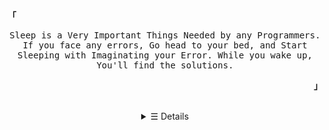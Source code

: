 <p align="left">
      <strong><samp>「</samp></strong>
    </p>
    <p align="center">
      <samp>
        Sleep is a Very Important Things Needed by any Programmers. If you face
        any errors, Go head to your bed, and Start Sleeping with Imaginating
        your Error. While you wake up, You'll find the solutions.
      </samp>
      <br />
    </p>
    <p align="right">
      <strong><samp>」</samp></strong>
    </p>
    <br />
    <details>
      <summary align="center">&#9776; Details</summary>
      <h2></h2>
      <!-- <pre>
    Hi There, My name is Gifaldy Azka!
        </pre> -->
      <a href="#">
        <img src="https://cardivo.vercel.app/api?name=Gifaldy%20Azka&description=Hello%F0%9F%91%8B!%20I%27m%20a%20Discord%20Bot%20Developer!%20Used%20Discord.js%20to%20interacting%20with%20Discord%20API!%20Nice%20to%20meet%20you!&image=https://avatars.githubusercontent.com/u/68645946?v=4&backgroundColor=%23ecf0f1&instagram=falcxxr&github=gifaldyazkaa&twitter=falcxxr&pattern=ticTacToe&colorPattern=%23eaeaea" alt="My Profile Card">
      </a>
      <br />
      <div align="center">
          <h2>Skills<h2>
          <img src="https://img.shields.io/badge/javascript%20-%23323330.svg?&style=for-the-badge&logo=javascript&logoColor=%23F7DF1E">
          <img src="https://img.shields.io/badge/discord.js%20-%23323330.svg?&style=for-the-badge&logo=discord">
          <img src="https://img.shields.io/badge/Mongo%20DB%20-%23323330.svg?&style=for-the-badge&logo=mongodb">
          <img src="https://img.shields.io/badge/Sass%20-%23323330.svg?&style=for-the-badge&logo=sass">
          <br>
          <img src="https://komarev.com/ghpvc/?username=gifaldyazkaa&label=Profile+Views&style=flat" alt="Profile Views">
      </div>
      <p align="center">
        <samp>
          &#9993;
          <a href="mailto:falcxxdev@gmail.com" target="_blank">E-Mail</a> &nbsp;
          &#128172;
          <a href="https://discord.gg/j2MfuWySfD" target="_blank">Discord</a>
          &nbsp; 📦
          <a href="https://twitter.com/falcxxr" target="_blank">Twitter</a>
          &nbsp; 📷
          <a href="https://instagram.com/falcxxr" target="_blank">Instagram</a>
        </samp>
      </p>
      <h2></h2>
      <p align="center">
        <a href="https://discord.gg/j2MfuWySfD">
          <img
          alt="Discord Profile Card"
          src="https://lanyard-profile-readme.vercel.app/api/788260234409672754"
        />
        </a>
      </p>
      <p align="center">
        <a href="#" target="_blank">
          <img
            alt="Top Used Language"
            src="https://github-readme-stats.vercel.app/api/top-langs/?bg_color=00000000&layout=compact&username=gifaldyazkaa&hide_border=true&title_color=373e4d&text_color=3b4252"
          />
          <img
            alt="GitHub Stats"
            src="https://github-readme-stats.vercel.app/api?bg_color=00000000&username=gifaldyazkaa&show_icons=true&hide=commits&hide_border=true&icon_color=4C566A&title_color=373e4d&text_color=3b4252"
          />
          <img
          alt="Wakatime Stats"
          src="https://github-readme-stats.vercel.app/api/wakatime?username=gifaldyazkaa&layout=compact&theme=radical&hide_border=true&bg_color=00000000&cache_seconds=1800" />
        </a>
      </p>
    </details>
